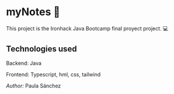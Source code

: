 # myNotes :notebook:

This project is the Ironhack Java Bootcamp final proyect project. :computer:

## Technologies used

Backend: Java

Frontend: Typescript, hml, css, tailwind


*Author:* Paula Sánchez
